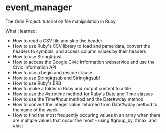 # event_manager

The Odin Project: tutorial on file manipulation in Ruby

What I learned:
- How to read a CSV file and skip the header 
- How to use Ruby's CSV library to load and parse data, convert the headers to symbols, and access column values by their headers
- How to use String#rjust
- How to access the Google Civic Information webservice and use the Civic Information API
- How to use a begin and rescue clause
- How to use String#gsub and String#gsub!
- How to use Ruby's ERB
- How to make a folder in Ruby and output content to a file
- How to use the #strptime method for Ruby's Date and Time classes
- How to use the Time#hour method and the Date#wday method 
- How to convert the integer value returned from Date#wday method to the name of the week
- How to find the most frequently occuring values in an array when there are multiple values that occur the most - using #group_by, #max, and #last